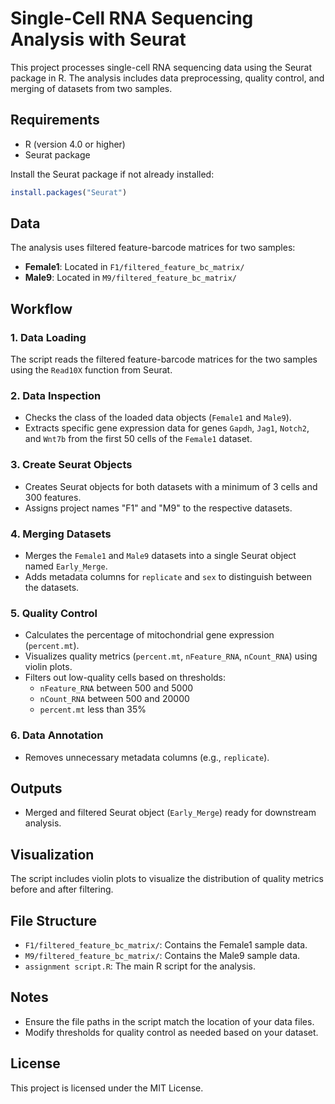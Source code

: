# Single-Cell RNA Sequencing Analysis with Seurat

This project processes single-cell RNA sequencing data using the Seurat package in R. The analysis includes data preprocessing, quality control, and merging of datasets from two samples.

## Requirements

- R (version 4.0 or higher)
- Seurat package

Install the Seurat package if not already installed:

```r
install.packages("Seurat")
```

## Data

The analysis uses filtered feature-barcode matrices for two samples:
- **Female1**: Located in `F1/filtered_feature_bc_matrix/`
- **Male9**: Located in `M9/filtered_feature_bc_matrix/`

## Workflow

### 1. Data Loading
The script reads the filtered feature-barcode matrices for the two samples using the `Read10X` function from Seurat.

### 2. Data Inspection
- Checks the class of the loaded data objects (`Female1` and `Male9`).
- Extracts specific gene expression data for genes `Gapdh`, `Jag1`, `Notch2`, and `Wnt7b` from the first 50 cells of the `Female1` dataset.

### 3. Create Seurat Objects
- Creates Seurat objects for both datasets with a minimum of 3 cells and 300 features.
- Assigns project names "F1" and "M9" to the respective datasets.

### 4. Merging Datasets
- Merges the `Female1` and `Male9` datasets into a single Seurat object named `Early_Merge`.
- Adds metadata columns for `replicate` and `sex` to distinguish between the datasets.

### 5. Quality Control
- Calculates the percentage of mitochondrial gene expression (`percent.mt`).
- Visualizes quality metrics (`percent.mt`, `nFeature_RNA`, `nCount_RNA`) using violin plots.
- Filters out low-quality cells based on thresholds:
  - `nFeature_RNA` between 500 and 5000
  - `nCount_RNA` between 500 and 20000
  - `percent.mt` less than 35%

### 6. Data Annotation
- Removes unnecessary metadata columns (e.g., `replicate`).

## Outputs
- Merged and filtered Seurat object (`Early_Merge`) ready for downstream analysis.

## Visualization
The script includes violin plots to visualize the distribution of quality metrics before and after filtering.

## File Structure
- `F1/filtered_feature_bc_matrix/`: Contains the Female1 sample data.
- `M9/filtered_feature_bc_matrix/`: Contains the Male9 sample data.
- `assignment script.R`: The main R script for the analysis.

## Notes
- Ensure the file paths in the script match the location of your data files.
- Modify thresholds for quality control as needed based on your dataset.

## License
This project is licensed under the MIT License.